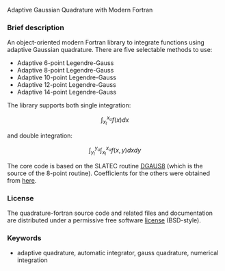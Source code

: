 Adaptive Gaussian Quadrature with Modern Fortran

### Brief description

An object-oriented modern Fortran library to integrate functions using adaptive Gaussian quadrature. There are five selectable methods to use:
* Adaptive 6-point Legendre-Gauss
* Adaptive 8-point Legendre-Gauss
* Adaptive 10-point Legendre-Gauss
* Adaptive 12-point Legendre-Gauss
* Adaptive 14-point Legendre-Gauss

The library supports both single integration:
```math
\int_{x_l}^{x_u}  f(x) dx
```

and double integration:
```math
\int_{y_l}^{y_u} \int_{x_l}^{x_u} f(x,y) dx dy
```

The core code is based on the SLATEC routine [DGAUS8](http://www.netlib.org/slatec/src/dgaus8.f) (which is the source of the 8-point routine). Coefficients for the others were obtained from [here](http://processingjs.nihongoresources.com/bezierinfo/legendre-gauss-values.php).

### License

The quadrature-fortran source code and related files and documentation are distributed under a permissive free software [license](https://github.com/jacobwilliams/quadrature-module/blob/master/LICENSE) (BSD-style).

### Keywords

* adaptive quadrature, automatic integrator, gauss quadrature, numerical integration
